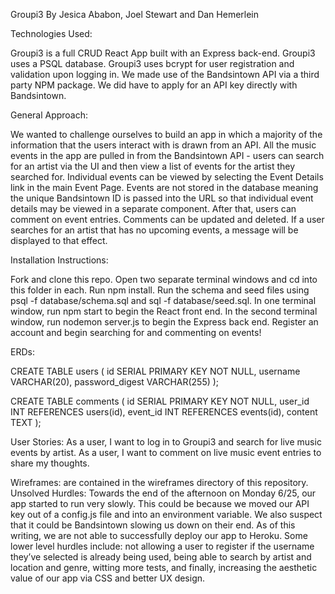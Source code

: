 
Groupi3
By Jesica Ababon, Joel Stewart and Dan Hemerlein 

Technologies Used:

Groupi3 is a full CRUD React App built with an Express back-end.  Groupi3 uses a PSQL database.  Groupi3 uses bcrypt for user registration and validation upon logging in.  We made use of the Bandsintown API via a third party NPM package.  We did have to apply for an API key directly with Bandsintown.  

General Approach:

We wanted to challenge ourselves to build an app in which a majority of the information that the users interact with is drawn from an API.  All the music events in the app are pulled in from the Bandsintown API - users can search for an artist via the UI and then view a list of events for the artist they searched for.  Individual events can be viewed by selecting the Event Details link in the main Event Page.  Events are not stored in the database meaning the unique Bandsintown ID is passed into the URL so that individual event details may be viewed in a separate component.  After that, users can comment on event entries.  Comments can be updated and deleted.  If a user searches for an artist that has no upcoming events, a message will be displayed to that effect.      

Installation Instructions: 

Fork and clone this repo.  Open two separate terminal windows and cd into this folder in each.  Run npm install.  Run the schema and seed files using psql -f database/schema.sql and sql -f database/seed.sql.  In one terminal window, run npm start to begin the React front end.  In the second terminal window, run nodemon server.js to begin the Express back end.  Register an account and begin searching for and commenting on events! 

ERDs: 

CREATE TABLE users (
    id SERIAL PRIMARY KEY NOT NULL,
    username VARCHAR(20),
    password_digest VARCHAR(255)
);

CREATE TABLE comments (
    id SERIAL PRIMARY KEY NOT NULL,
    user_id INT REFERENCES users(id),
    event_id INT REFERENCES events(id),
    content TEXT
);

User Stories: As a user, I want to log in to Groupi3 and search for live music events by artist.  As a user, I want to comment on live music event entries to share my thoughts.  

Wireframes: are contained in the wireframes directory of this repository.  
Unsolved Hurdles: Towards the end of the afternoon on Monday 6/25, our app started to run very slowly.  This could be because we moved our API key out of a config.js file and into an environment variable.  We also suspect that it could be Bandsintown slowing us down on their end.  As of this writing, we are not able to successfully deploy our app to Heroku.  Some lower level hurdles include: not allowing a user to register if the username they’ve selected is already being used, being able to search by artist and location and genre, witting more tests, and finally, increasing the aesthetic value of our app via CSS and better UX design.  